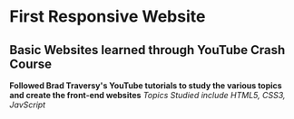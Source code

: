 # First Responsive Website
## Basic Websites learned through YouTube Crash Course

**Followed Brad Traversy's YouTube tutorials to study the various topics and create the front-end websites**
*Topics Studied include HTML5, CSS3, JavScript*
